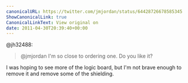 ```yaml
---
canonicalURL: https://twitter.com/jmjordan/status/64428726678585345
ShowCanonicalLink: true
CanonicalLinkText: View original on
date: 2011-04-30T20:39:40+00:00
---
```

@jh32488:

> @jmjordan I'm so close to ordering one. Do you like it?

I was hoping to see more of the logic board, but I'm not brave enough to remove it and remove some of the shielding.